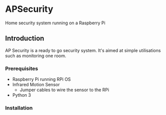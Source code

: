 # APSecurity
Home security system running on a Raspberry Pi

## Introduction

AP Security is a ready to go security system. It's aimed at simple utilisations such as monitoring one room. 

### Prerequisites

- Raspberry Pi running RPi OS 
- Infrared Motion Sensor
    - Jumper cables to wire the sensor to the RPi
- Python 3

### Installation
